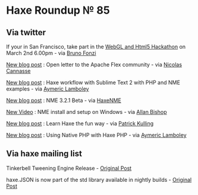 [_template]: ../templates/roundup.html
# Haxe Roundup № 85

## Via twitter
If your in San Francisco, take part in the [WebGL and Html5 Hackathon][link 1] on March 2nd 6.00pm - via [Bruno Fonzi][link 2]

[New blog post][link 3] : Open letter to the Apache Flex community - via [Nicolas Cannasse][link 4]

[New blog post][link 5] : Haxe workflow with Sublime Text 2 with PHP and NME examples - via [Aymeric Lamboley][link 6]

[New blog post][link 7] : NME 3.2.1 Beta - via [HaxeNME][link 8]

[New Video][link 9] : NME install and setup on Windows - via [Allan Bishop][link 10]

[New blog post][link 11] : Learn Haxe the fun way - via [Patrick Kulling][link 12]

[New blog post][link 13] : Using Native PHP with Haxe PHP - via [Aymeric Lamboley][link 14]

## Via haxe mailing list
Tinkerbell Tweening Engine Release - [Original Post][link 15]

haxe.JSON is now part of the std library available in nightly builds - [Original Post][link 16]

[link 1]: http://www.meetup.com/San-Francisco-Creative-Coders/events/53297492/ "WebGL and Html5 Hackathon"
[link 2]: https://www.twitter.com/#!/BrunoFonzi "Bruno Fonzi"
[link 3]: http://ncannasse.fr/blog/open_letter_to_flex_community "New blog post"
[link 4]: https://www.twitter.com/#!/ncannasse "Nicolas Cannasse"
[link 5]: http://www.aymericlamboley.fr/blog/haxe-workflow-with-sublime-text-2-php-and-nme-examples/ "New blog post"
[link 6]: https://www.twitter.com/#!/aymericlamboley "Aymeric Lamboley"
[link 7]: http://www.haxenme.org/blog/?p=73 "New blog post"
[link 8]: https://www.twitter.com/#!/haxenme "HaxeNME"
[link 9]: http://blog.allanbishop.com/haxe-nme-tutorial-install-and-setup-on-windows/ "New Video"
[link 10]: https://www.twitter.com/#!/AllanBishop "Allan Bishop"
[link 11]: http://blog.patrickkulling.de/blog/2012/02/21/learn-haxe-the-fun-way/ "New blog post"
[link 12]: https://www.twitter.com/#!/Patrick_Kulling "Patrick Kulling"
[link 13]: http://www.aymericlamboley.fr/blog/using-native-php-with-haxe-php/ "New blog post"
[link 14]: https://www.twitter.com/#!/aymericlamboley "Aymeric Lamboley"
[link 15]: http://groups.google.com/group/haxelang/browse_thread/thread/656af928b26c9f90/2467926e8a281ec7?lnk=gst&amp;q=Release%3A+Tinkerbell+Tweening+Engine#2467926e8a281ec7 "Original Post"
[link 16]: http://groups.google.com/group/haxelang/browse_thread/thread/8e2becc2940af20/55689bc563a11c18 "Original Post"

